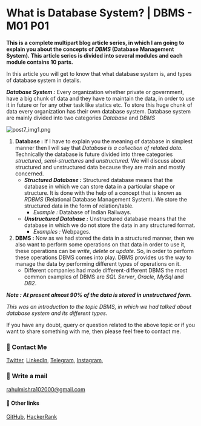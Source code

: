 # What is Database System? | DBMS - M01 P01

**This is a complete multipart blog article series, in which I am going to explain you about the concepts of _DBMS_ (Database Management System). This article series is divided into several modules and each module contains 10 parts.**

In this article you will get to know that what database system is, and types of database system in details.

***Database System :*** Every organization whether private or government, have a big chunk of data and they have to maintain the data, in order to use it in future or for any other task like statics etc. To store this huge chunk of data every organization has their own database system. Database system are mainly divided into two categories _Database_ and _DBMS_

<!-- Flow chart explaining database system and its parts will come here -->

![post7_img1.png](https://cdn.hashnode.com/res/hashnode/image/upload/v1603113341875/B7fTlZ0dp.png)

1. **Database :** If I have to explain you the meaning of database in simplest manner then I will say that _Database is a collection of related data._ Technically the database is future divided into three categories _structured_, _semi-structures_ and _unstructured._ We will discuss about structured and unstructured data because they are main and mostly concerned.
    - ***Structured Database :*** Structured database means that the database in which we can store data in a particular shape or structure. It is done with the help of a concept that is known as _RDBMS_ (Relational Database Management System). We store the structured data in the form of relation/table.
        - _Example :_ Database of Indian Railways.
    - ***Unstructured Database :*** Unstructured database means that the database in which we do not store the data in any structured format.
        - _Examples :_ Webpages.
2. **DBMS :** Now as we had stored the data in a structured manner, then we also want to perform some operations on that data in order to use it, these operations can be _write_, _delete_ or _update_. So, in order to perform these operations DBMS comes into play. DBMS provides us the way to manage the data by performing different types of operations on it.
    - Different companies had made different-different DBMS the most common examples of DBMS are _SQL Server_, _Oracle_, _MySql_ and _DB2_.

***Note : At present almost 90% of the data is stored in unstructured form.***

_This was an introduction to the topic DBMS, in which we had talked about database system and its different types._

If you have any doubt, query or question related to the above topic or if you want to share something with me, then please feel free to contact me.

### 📱 Contact Me

[Twitter](https://twitter.com/r_mishra10),
[LinkedIn](https://www.linkedin.com/in/rahul-mishra-66210b185),
[Telegram](https://t.me/rahul_mishra10),
[Instagram](https://www.instagram.com/rahul_mishra10/?hl=en),

### 📧 Write a mail
<rahulmishra102000@gmail.com>

#### 🚀 Other links

[GitHub](https://github.com/rahulMishra05),
[HackerRank](https://www.hackerrank.com/rahulmishra10201)